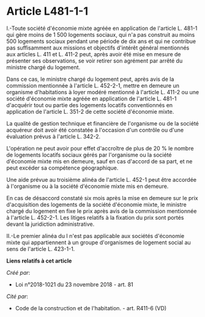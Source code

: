 # Article L481-1-1

I.-Toute société d'économie mixte agréée en application de l'article L. 481-1 qui gère moins de 1 500 logements sociaux, qui
n'a pas construit au moins 500 logements sociaux pendant une période de dix ans et qui ne contribue pas suffisamment aux
missions et objectifs d'intérêt général mentionnés aux articles L. 411 et L. 411-2 peut, après avoir été mise en mesure de
présenter ses observations, se voir retirer son agrément par arrêté du ministre chargé du logement.

Dans ce cas, le ministre chargé du logement peut, après avis de la commission mentionnée à l'article L. 452-2-1, mettre en
demeure un organisme d'habitations à loyer modéré mentionné à l'article L. 411-2 ou une société d'économie mixte agréée en
application de l'article L. 481-1 d'acquérir tout ou partie des logements locatifs conventionnés en application de l'article
L. 351-2 de cette société d'économie mixte.

La qualité de gestion technique et financière de l'organisme ou de la société acquéreur doit avoir été constatée à l'occasion
d'un contrôle ou d'une évaluation prévus à l'article L. 342-2.

L'opération ne peut avoir pour effet d'accroître de plus de 20 % le nombre de logements locatifs sociaux gérés par
l'organisme ou la société d'économie mixte mis en demeure, sauf en cas d'accord de sa part, et ne peut excéder sa compétence
géographique.

Une aide prévue au troisième alinéa de l'article L. 452-1 peut être accordée à l'organisme ou à la société d'économie mixte
mis en demeure.

En cas de désaccord constaté six mois après la mise en demeure sur le prix d'acquisition des logements de la société
d'économie mixte, le ministre chargé du logement en fixe le prix après avis de la commission mentionnée à l'article L.
452-2-1. Les litiges relatifs à la fixation du prix sont portés devant la juridiction administrative.

II.-Le premier alinéa du I n'est pas applicable aux sociétés d'économie mixte qui appartiennent à un groupe d'organismes de
logement social au sens de l'article L. 423-1-1.

**Liens relatifs à cet article**

_Créé par_:

  - Loi n°2018-1021 du 23 novembre 2018 - art. 81

_Cité par_:

  - Code de la construction et de l'habitation. - art. R411-6 (VD)
